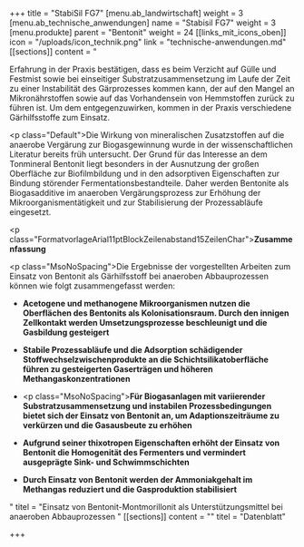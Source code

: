 +++
title = "StabiSil FG7"
[menu.ab_landwirtschaft]
weight = 3
[menu.ab_technische_anwendungen]
name = "Stabisil FG7"
weight = 3
[menu.produkte]
parent = "Bentonit"
weight = 24
[[links_mit_icons_oben]]
icon = "/uploads/icon_technik.png"
link = "technische-anwendungen.md"
[[sections]]
content = "<p>Erfahrung in der Praxis bestätigen, dass es beim Verzicht auf Gülle und Festmist sowie bei einseitiger Substratzusammensetzung im Laufe der Zeit zu einer Instabilität des Gärprozesses kommen kann, der auf den Mangel an Mikronährstoffen sowie auf das Vorhandensein von Hemmstoffen zurück zu führen ist. Um dem entgegenzuwirken, kommen in der Praxis verschiedene Gärhilfsstoffe zum Einsatz.</p><p class=\"Default\">Die Wirkung von mineralischen Zusatzstoffen auf die anaerobe Vergärung zur Biogasgewinnung wurde in der wissenschaftlichen Literatur bereits früh untersucht. Der Grund für das Interesse an dem Tonmineral Bentonit liegt besonders in der Ausnutzung der großen Oberfläche zur Biofilmbildung und in den adsorptiven Eigenschaften zur Bindung störender Fermentationsbestandteile. Daher werden Bentonite als Biogasadditive im anaeroben Vergärungsprozess zur Erhöhung der Mikroorganismentätigkeit und zur Stabilisierung der Prozessabläufe eingesetzt.</p><p class=\"FormatvorlageArial11ptBlockZeilenabstand15ZeilenChar\"><strong>Zusammenfassung</strong></p><p class=\"MsoNoSpacing\">Die Ergebnisse der vorgestellten Arbeiten zum Einsatz von Bentonit als Gärhilfsstoff bei anaeroben Abbauprozessen können wie folgt zusammengefasst werden:</p><ul><li><p><strong>Acetogene und methanogene Mikroorganismen nutzen die Oberflächen des Bentonits als Kolonisationsraum. Durch den innigen Zellkontakt werden Umsetzungsprozesse beschleunigt und die Gasbildung gesteigert</strong></p><p></p></li><li><p><strong>Stabile Prozessabläufe und die Adsorption schädigender Stoffwechselzwischenprodukte an die Schichtsilikatoberfläche führen zu gesteigerten Gaserträgen und höheren Methangaskonzentrationen</strong></p><p></p></li><li><p class=\"MsoNoSpacing\"><strong>Für Biogasanlagen mit variierender Substratzusammensetzung und instabilen Prozessbedingungen bietet sich der Einsatz von Bentonit an, um Adaptionszeiträume zu verkürzen und die Gasausbeute zu erhöhen</strong></p><p></p></li><li><p><strong>Aufgrund seiner thixotropen Eigenschaften erhöht der Einsatz von Bentonit die Homogenität des Fermenters und vermindert ausgeprägte Sink- und Schwimmschichten</strong></p><p></p></li><li><p><strong>Durch Einsatz von Bentonit werden der Ammoniakgehalt im Methangas reduziert und die Gasproduktion stabilisiert</strong></p></li></ul>"
titel = "Einsatz von Bentonit-Montmorillonit als Unterstützungsmittel bei anaeroben Abbauprozessen "
[[sections]]
content = ""
titel = "Datenblatt"

+++
